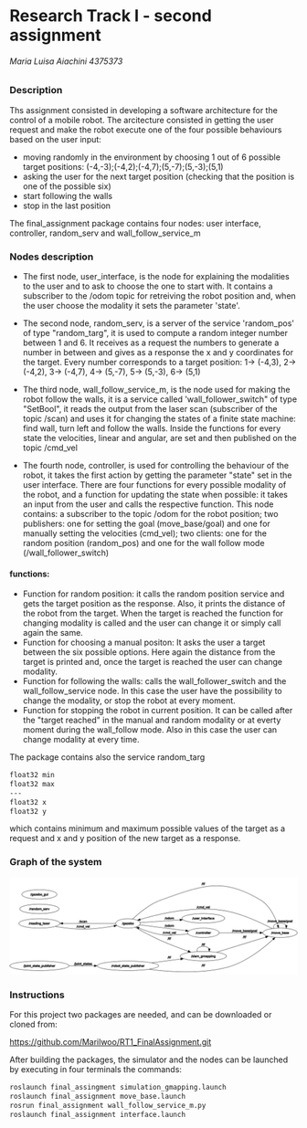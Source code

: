 # Research Track I - second assignment

###### Maria Luisa Aiachini 4375373

### Description
Ths assignment consisted in developing a software architecture for the control of a mobile robot.
The arcitecture consisted in getting the user request and make the robot execute one of the four possible behaviours based on the user input:
- moving randomly in the environment by choosing 1 out of 6 possible target positions: (-4,-3);(-4,2);(-4,7);(5,-7);(5,-3);(5,1)
- asking the user for the next target position (checking that the position is one of the possible six)
- start following the walls
- stop in the last position

The final_assignment package contains four nodes: user interface, controller, random_serv and wall_follow_service_m

### Nodes description
- The first node, user_interface, is the node for explaining the modalities to the user and to ask to choose the one to start with. It contains a subscriber to the /odom topic for retreiving the robot position and, when the user choose the modality it sets the parameter 'state'.

- The second node, random_serv, is a server of the service 'random_pos' of type "random_targ", it is used to compute a random integer number between 1 and 6. It receives as a request the numbers to generate a number in between and gives as a response the x and y coordinates for the target. Every number corresponds to a target position:
	1-> (-4,3), 2-> (-4,2), 3-> (-4,7), 4-> (5,-7), 5-> (5,-3), 6-> (5,1)

- The third node, wall_follow_service_m, is the node used for making the robot follow the walls, it is a service called 'wall_follower_switch" of type "SetBool", it reads the output from the laser scan (subscriber of the topic /scan) and uses it for changing the states of a finite state machine: find wall, turn left and follow the walls. Inside the functions for every state the velocities, linear and angular, are set and then published on the topic /cmd_vel

- The fourth node, controller, is used for controlling the behaviour of the robot, it takes the first action by getting the parameter "state" set in the user interface. There are four functions for every possible modality of the robot, and a function for updating the state when possible: it takes an input from the user and calls the respective function.
This node contains: a subscriber to the topic /odom for the robot position; two publishers: one for setting the goal (move_base/goal) and one for manually setting the velocities (cmd_vel); two clients: one for the random position (random_pos) and one for the wall follow mode (/wall_follower_switch)

#### functions:
  - Function for random position: it calls the random position service and gets the target position as the response. Also, it prints the distance of the robot from the target. When the target is reached the function for changing modality is called and the user can change it or simply call again the same.
  - Function for choosing a manual positon: It asks the user a target between the six possible options. Here again the distance from the target is printed and, once the target is reached the user can change modality.
  - Function for following the walls: calls the wall_follower_switch and the wall_follow_service node. In this case the user have the possibility to change the modality, or stop the robot at every moment.
  - Function for stopping the robot in current position. It can be called after the "target reached" in the manual and random modality or at everty moment during the wall_follow mode. Also in this case the user can change modality at every time.

The package contains also the service random_targ
```
float32 min
float32 max
---
float32 x
float32 y
```
which contains minimum and maximum possible values of the target as a request and x and y position of the new target as a response.



### Graph of the system
![graph of system](rosgraph.png)

### Instructions
For this project two packages are needed, and can be downloaded or cloned from:

https://github.com/Marilwoo/RT1_FinalAssignment.git

After building the packages, the simulator and the nodes can be launched by executing in four terminals the commands:
```
roslaunch final_assingment simulation_gmapping.launch
roslaunch final_assignment move_base.launch
rosrun final_assignment wall_follow_service_m.py
roslaunch final_assignment interface.launch
```







